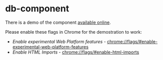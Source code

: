 db-component
============

There is a demo of the component [available online](http://alexmilowski.github.io/db-component/).

Please enable these flags in Chrome for the demostration to work:

  * *Enable experimental Web Platform features* - [chrome://flags/#enable-experimental-web-platform-features](chrome://flags/#enable-experimental-web-platform-features "Experimental Web Platform Flag")
  * *Enable HTML Imports* - [chrome://flags/#enable-html-imports](chrome://flags/#enable-html-imports "HTML Imports Flag")
